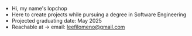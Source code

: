 - Hi, my name's lopchop
- Here to create projects while pursuing a degree in Software Engineering
- Projected graduating date: May 2025
- Reachable at -> email: leefilomeno@gmail.com


